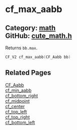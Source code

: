 [//]: # (This file is automatically generated by Cute Framework's docs parser.)
[//]: # (Do not edit this file by hand!)
[//]: # (See: https://github.com/RandyGaul/cute_framework/blob/master/samples/docs_parser.cpp)
[](../header.md ':include')

# cf_max_aabb

Category: [math](/api_reference?id=math)  
GitHub: [cute_math.h](https://github.com/RandyGaul/cute_framework/blob/master/include/cute_math.h)  
---

Returns `bb.max`.

```cpp
CF_V2 cf_max_aabb(CF_Aabb bb)
```

## Related Pages

[CF_Aabb](/math/cf_aabb.md)  
[cf_min_aabb](/math/cf_min_aabb.md)  
[cf_bottom_right](/math/cf_bottom_right.md)  
[cf_midpoint](/math/cf_midpoint.md)  
[cf_center](/math/cf_center.md)  
[cf_top_left](/math/cf_top_left.md)  
[cf_top_right](/math/cf_top_right.md)  
[cf_bottom_left](/math/cf_bottom_left.md)  
